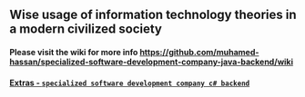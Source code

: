 ## Wise usage of information technology theories in a modern civilized society

#### Please visit the wiki for more info https://github.com/muhamed-hassan/specialized-software-development-company-java-backend/wiki

#### [Extras - `specialized software development company c# backend`](https://github.com/muhamed-hassan/specialized-software-development-company-java-backend/wiki/Extras)
